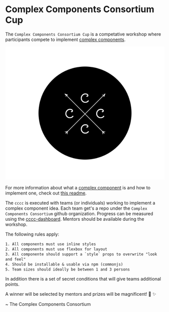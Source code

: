 # Complex Components Consortium Cup

The `Complex Components Consortium Cup` is a competative workshop where participants compete to implement [complex components]().

![Logo](cccc-logo.png)

For more information about what a [complex component]() is and how to implement one, check out [this readme]().

The `cccc` is executed with teams (or individuals) working to implement a complex component idea.
Each team get's a repo under the `Complex Components Consortium` github organization.
Progress can be measured using the [cccc-dashboard]().
Mentors should be available during the workshop.

The following rules apply:

```
1. All components must use inline styles
2. All components must use flexbox for layout
3. All componente should support a `style` props to overwrite "look and feel"
4. Should be installable & usable via npm (commonjs)
5. Team sizes should ideally be between 1 and 3 persons
```

In addition there is a set of secret conditions that will give teams additional points.

A winner will be selected by mentors and prizes will be magnificent! :medal_sports: :sparkles:

~ The Complex Components Consortium
